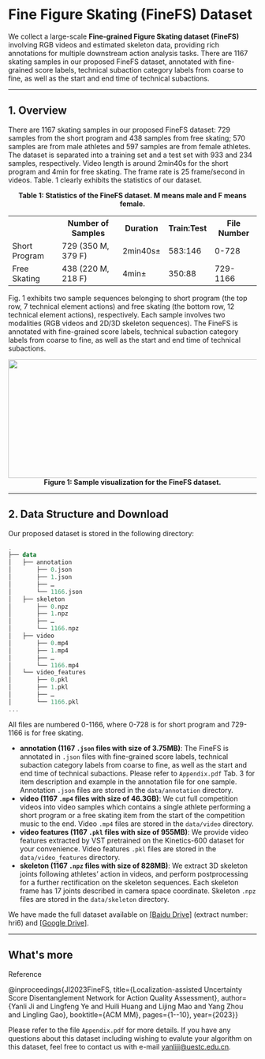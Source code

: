 # Fine Figure Skating (FineFS) Dataset

We collect a large-scale **Fine-grained Figure Skating dataset (FineFS)** involving RGB videos and estimated skeleton data, providing rich annotations for multiple downstream action analysis tasks. There are 1167 skating samples in our proposed FineFS dataset, annotated with fine-grained score labels, technical subaction category labels from coarse to fine, as well as the start and end time of technical subactions.

****

## 1. Overview

There are 1167 skating samples in our proposed FineFS dataset: 729 samples from the short program and 438 samples from free skating; 570 samples are from male athletes and 597 samples are from female athletes. The dataset is separated into a training set and a test set with 933 and 234 samples, respectively. Video length is around 2min40s for the short program and 4min for free skating. The frame rate is 25 frame/second in videos. Table. 1 clearly exhibits the statistics of our dataset.

<div align=center><b>Table 1: Statistics of the FineFS dataset. M means male and F means female.</b></div>

<table>
  <tr>
    <th></th>
    <th>Number of Samples</th>
    <th>Duration</th>
    <th>Train:Test</th>
    <th>File Number</th>
  </tr>
  <tr>
    <td>Short Program</td>
    <td>729 (350 M, 379 F)</td>
    <td>2min40s±</td>
    <td>583:146</td>
    <td>0-728</td>
  </tr>
  <tr>
    <td>Free Skating</td>
    <td>438 (220 M, 218 F)</td>
    <td>4min±</td>
    <td>350:88</td>
    <td>729-1166</td>
  </tr>
</table>


Fig. 1 exhibits two sample sequences belonging to short program (the top row, 7 technical element actions) and free skating (the bottom row, 12 technical element actions), respectively. Each sample involves two modalities (RGB videos and 2D/3D skeleton sequences). The FineFS is annotated with fine-grained score labels, technical subaction category labels from coarse to fine, as well as the start and end time of technical subactions.

<div align=center><img width="800" height="240" src="./imgs/DatasetFigureNew.png"/></div>

<div align=center><b>Figure 1: Sample visualization for the FineFS dataset.</b></div>

****

## 2. Data Structure and Download

Our proposed dataset is stored in the following directory:

```haskell
.
├── data
│   ├── annotation
│       ├── 0.json
│       ├── 1.json
│       ├── …
│       └── 1166.json
│   ├── skeleton
│       ├── 0.npz
│       ├── 1.npz
│       ├── …
│       └── 1166.npz
│   ├── video
│       ├── 0.mp4
│       ├── 1.mp4
│       ├── …
│       └── 1166.mp4
│   └── video_features
│       ├── 0.pkl
│       ├── 1.pkl
│       ├── …
│       └── 1166.pkl
...
```

All files are numbered 0-1166, where 0-728 is for short program and 729-1166 is for free skating.

- **annotation (1167 `.json` files with size of 3.75MB)**: The FineFS is annotated in `.json` files with fine-grained score labels, technical subaction category labels from coarse to fine, as well as the start and end time of technical subactions. Please refer to `Appendix.pdf` Tab. 3 for item description and example in the annotation file for one sample. Annotation `.json` files are stored in the `data/annotation` directory.
- **video (1167 `.mp4` files with size of 46.3GB)**: We cut full competition videos into video samples which contains a single athlete performing a short program or a free skating item from the start of the competition music to the end. Video `.mp4` files are stored in the `data/video` directory.
- **video features (1167 `.pkl` files with size of 955MB)**: We provide video features extracted by VST pretrained on the Kinetics-600 dataset for your convenience. Video features `.pkl` files are stored in the `data/video_features` directory.
- **skeleton (1167 `.npz` files with size of 828MB)**: We extract 3D skeleton joints following athletes’ action in videos, and perform postprocessing for a further rectification on the skeleton sequences. Each skeleton frame has 17 joints described in camera space coordinate. Skeleton `.npz` files are stored in the `data/skeleton` directory.

We have made the full dataset available on [[Baidu Drive]](https://pan.baidu.com/s/1ihV47FIgNhATm5g1XTcaNg) (extract number: hri6) and [[Google Drive]]().

****

## What's more
Reference

@inproceedings{JI2023FineFS,
  title={Localization-assisted Uncertainty Score Disentanglement Network for Action Quality Assessment},
  author={Yanli Ji and Lingfeng Ye and Huili Huang and Lijing Mao and Yang Zhou and Lingling Gao},
  booktitle={ACM MM},
  pages={1--10},
  year={2023}}

Please refer to the file `Appendix.pdf` for more details. If you have any questions about this dataset including wishing to evalute your algorithm on this dataset, feel free to contact us with e-mail [yanliji@uestc.edu.cn](yanliji@uestc.edu.cn). 
